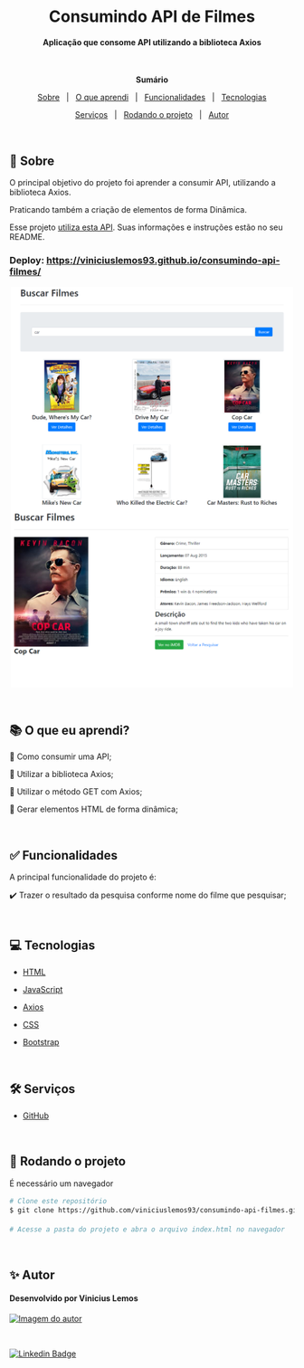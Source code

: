 <h1 align="center">Consumindo API de Filmes</h1>
<h4 align="center">Aplicação que consome API utilizando a biblioteca Axios</h4> &#xa0;

**<p align="center">Sumário</p>**
<p align="center">
<a href="#dart-sobre">Sobre</a> &#xa0; | &#xa0;
<a href="#books-O-que-eu-aprendi">O que aprendi</a> &#xa0; | &#xa0;
<a href="#white_check_mark-funcionalidades">Funcionalidades</a> &#xa0; | &#xa0;
<a href="#computer-tecnologias">Tecnologias</a>
</p>
<p align="center">
<a href="#hammer_and_wrench-serviços">Serviços</a> &#xa0; | &#xa0;
<a href="#scroll-rodando-o-projeto">Rodando o projeto</a> &#xa0; | &#xa0;
<a href="#sparkles-autor">Autor</a>
</p>

 &#xa0;
 
## :dart: Sobre
<p>O principal objetivo do projeto foi aprender a consumir API, utilizando a biblioteca Axios.</p>
<p>Praticando também a criação de elementos de forma Dinâmica.</p>
<p>Esse projeto <a href="http://www.omdbapi.com/">utiliza esta API</a>. Suas informações e instruções estão no seu README.</p>

### Deploy: https://viniciuslemos93.github.io/consumindo-api-filmes/

<div align="center">
<img align="center" alt="Print do site da borracharia"width="500" src="./assets/imagens/tela-pesquisa-filme.PNG">
</div>

<div align="center">
<img align="center" alt="Print do site da borracharia"width="500" src="./assets/imagens/tela-detalhes-filme.PNG">
</div>


&#xa0;

## :books: O que eu aprendi?

📌 Como consumir uma API;

📌 Utilizar a biblioteca Axios;

📌 Utilizar o método GET com Axios;

📌 Gerar elementos HTML de forma dinâmica;

&#xa0;

## :white_check_mark: Funcionalidades
A principal funcionalidade do projeto é:

✔️ Trazer o resultado da pesquisa conforme nome do filme que pesquisar;


&#xa0;

## :computer: Tecnologias
* [HTML](https://developer.mozilla.org/pt-BR/docs/Web/HTML)

* [JavaScript](https://www.javascript.com/)

* [Axios](https://axios-http.com/ptbr/)

* [CSS](https://www.w3schools.com/css/)

* [Bootstrap](https://getbootstrap.com/)

&#xa0;

## :hammer_and_wrench: Serviços
* <a href="https://github.com/">GitHub</a>


&#xa0;

## :scroll: Rodando o projeto
É necessário um navegador

```bash
# Clone este repositório
$ git clone https://github.com/viniciuslemos93/consumindo-api-filmes.git

# Acesse a pasta do projeto e abra o arquivo index.html no navegador
```

&#xa0;


## :sparkles: Autor

<h4>Desenvolvido por Vinicius Lemos</h4>

<a href="https://github.com/viniciuslemos93">
<img src="https://github.com/viniciuslemos93.png" width="150px" alt="Imagem do autor">
</a>

&#xa0;

[![Linkedin Badge](https://img.shields.io/badge/-Vinicius%20Lemos-blue?style=flat-square&logo=Linkedin&logoColor=white&link=https://www.linkedin.com/in/viniciuslemos93/)](https://www.linkedin.com/in/viniciuslemos93/)<br>
